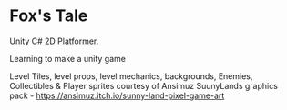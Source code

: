 # Fox's Tale

Unity C# 2D Platformer.

Learning to make a unity game

Level Tiles, level props, level mechanics, backgrounds, Enemies, Collectibles & Player sprites courtesy of Ansimuz SuunyLands graphics pack - https://ansimuz.itch.io/sunny-land-pixel-game-art
